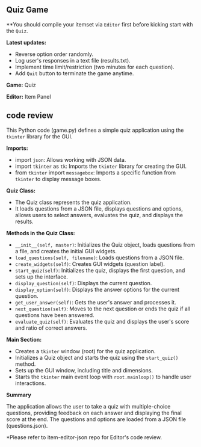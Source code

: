 ## Quiz Game
**You should compile your itemset via `Editor` first before kicking start with the `Quiz`.

**Latest updates:**
- Reverse option order randomly.
- Log user's responses in a text file (results.txt).
- Implement time limit/restriction (two minutes for each question).
- Add `Quit` button to terminate the game anytime.

**Game:** Quiz

**Editor:** Item Panel

## code review
This Python code (game.py) defines a simple quiz application using the `tkinter` library for the GUI.

**Imports:**
- import `json`: Allows working with JSON data.
- import `tkinter` as `tk`: Imports the `tkinter` library for creating the GUI.
- from `tkinter` import `messagebox`: Imports a specific function from `tkinter` to display message boxes.

**Quiz Class:**
- The Quiz class represents the quiz application.
- It loads questions from a JSON file, displays questions and options, allows users to select answers, evaluates the quiz, and displays the results.

**Methods in the Quiz Class:**
- `__init__(self, master)`: Initializes the Quiz object, loads questions from a file, and creates the initial GUI widgets.
- `load_questions(self, filename)`: Loads questions from a JSON file.
- `create_widgets(self)`: Creates GUI widgets (question label).
- `start_quiz(self)`: Initializes the quiz, displays the first question, and sets up the interface.
- `display_question(self)`: Displays the current question.
- `display_option(self)`: Displays the answer options for the current question.
- `get_user_answer(self)`: Gets the user's answer and processes it.
- `next_question(self)`: Moves to the next question or ends the quiz if all questions have been answered.
- `evaluate_quiz(self)`: Evaluates the quiz and displays the user's score and ratio of correct answers.

**Main Section:**
- Creates a `tkinter` window (root) for the quiz application.
- Initializes a Quiz object and starts the quiz using the `start_quiz()` method.
- Sets up the GUI window, including title and dimensions.
- Starts the `tkinter` main event loop with `root.mainloop()` to handle user interactions.

**Summary**

The application allows the user to take a quiz with multiple-choice questions, providing feedback on each answer and displaying the final score at the end. The questions and options are loaded from a JSON file (questions.json).

*Please refer to item-editor-json repo for Editor's code review.

